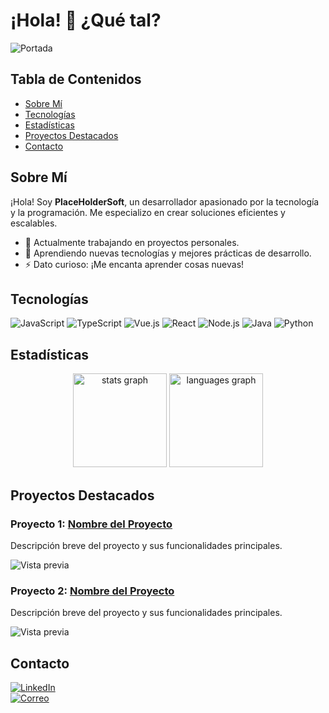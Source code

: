# ¡Hola! 👋 ¿Qué tal?

![Portada](.-github-header-image.png)

## Tabla de Contenidos

- [Sobre Mí](#sobre-mí)
- [Tecnologías](#tecnologías)
- [Estadísticas](#estadísticas)
- [Proyectos Destacados](#proyectos-destacados)
- [Contacto](#contacto)

## Sobre Mí

¡Hola! Soy **PlaceHolderSoft**, un desarrollador apasionado por la tecnología y la programación. Me especializo en crear soluciones eficientes y escalables.

- 🔭 Actualmente trabajando en proyectos personales.  
- 🌱 Aprendiendo nuevas tecnologías y mejores prácticas de desarrollo.  
- ⚡ Dato curioso: ¡Me encanta aprender cosas nuevas!

## Tecnologías

![JavaScript](https://img.shields.io/badge/JavaScript-F7DF1E?style=for-the-badge&logo=javascript&logoColor=black)
![TypeScript](https://img.shields.io/badge/TypeScript-007ACC?style=for-the-badge&logo=typescript&logoColor=white)
![Vue.js](https://img.shields.io/badge/Vue.js-4FC08D?style=for-the-badge&logo=vue.js&logoColor=white)
![React](https://img.shields.io/badge/React-61DAFB?style=for-the-badge&logo=react&logoColor=black)
![Node.js](https://img.shields.io/badge/Node.js-339933?style=for-the-badge&logo=node.js&logoColor=white)
![Java](https://img.shields.io/badge/Java-007396?style=for-the-badge&logo=java&logoColor=white)
![Python](https://img.shields.io/badge/Python-3776AB?style=for-the-badge&logo=python&logoColor=white)

## Estadísticas

<div align="center">
  <img src="https://github-readme-stats.vercel.app/api?username=PlaceHolderSoft&hide_title=false&hide_rank=false&show_icons=true&include_all_commits=true&count_private=true&disable_animations=false&theme=dracula&locale=en&hide_border=false&order=1" height="150" alt="stats graph"  />
  <img src="https://github-readme-stats.vercel.app/api/top-langs?username=PlaceHolderSoft&locale=en&hide_title=false&layout=compact&card_width=320&langs_count=5&theme=dracula&hide_border=false&order=2" height="150" alt="languages graph"  />
</div>

## Proyectos Destacados

### Proyecto 1: [Nombre del Proyecto](https://github.com/tu-usuario/nombre-del-proyecto)

Descripción breve del proyecto y sus funcionalidades principales.

![Vista previa](https://ruta-a-tu-imagen-del-proyecto.com/imagen.jpg)

### Proyecto 2: [Nombre del Proyecto](https://github.com/tu-usuario/nombre-del-proyecto)

Descripción breve del proyecto y sus funcionalidades principales.

![Vista previa](https://ruta-a-tu-imagen-del-proyecto.com/imagen.jpg)

## Contacto

[![LinkedIn](https://img.shields.io/badge/LinkedIn-0A66C2?style=for-the-badge&logo=linkedin&logoColor=white)](https://www.linkedin.com/in/jovanny-miguel-pelayo-sanchez-12b466352/)  
[![Correo](https://img.shields.io/badge/Email-D14836?style=for-the-badge&logo=gmail&logoColor=white)](mailto:soft.placeholder@gmail.com)
